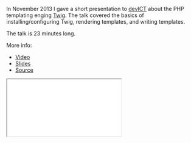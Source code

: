In November 2013 I gave a short presentation to [devICT][devict] about the PHP
templating enging [Twig][twig]. The talk covered the basics of
installing/configuring Twig, rendering templates, and writing templates.

The talk is 23 minutes long.

More info:

* [Video][video]
* [Slides][slides]
* [Source][source]

<div class="embed-responsive embed-responsive-4by3">
  <iframe class="embed-responsive-item" src="//www.youtube.com/embed/deqGYV8P0Nc" allowfullscreen></iframe>
</div>

[source]: https://github.com/jcbwlkr/twig-talk
[slides]: /twig-talk/presentation/
[video]: http://youtu.be/deqGYV8P0Nc
[devict]: /portfolio/devict.html
[twig]: http://twig.sensiolabs.org
